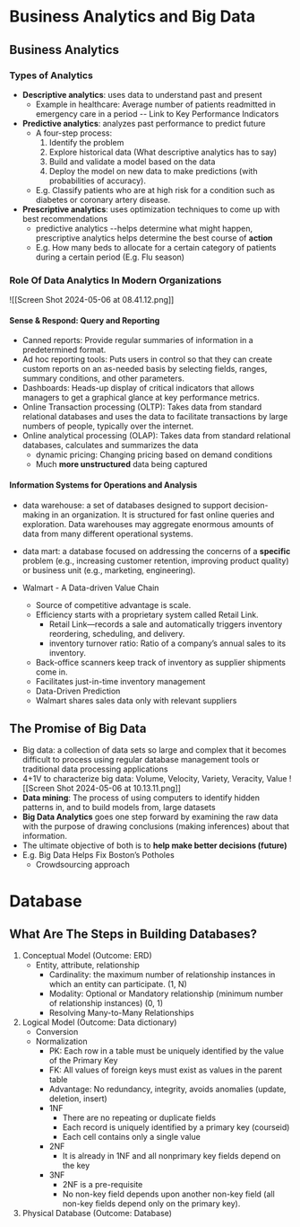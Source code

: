 # Business Analytics and Big Data

## Business Analytics

### Types of Analytics
- **Descriptive analytics**: uses data to understand past and present
	- Example in healthcare: Average number of patients readmitted in emergency care in a period -- Link to Key Performance Indicators
- **Predictive analytics**: analyzes past performance to predict future 
	- A four-step process: 
		1. Identify the problem 
		2. Explore historical data (What descriptive analytics has to say) 
		3. Build and validate a model based on the data
		4. Deploy the model on new data to make predictions (with probabilities of accuracy).
	- E.g. Classify patients who are at high risk for a condition such as diabetes or coronary artery disease.
- **Prescriptive analytics**: uses optimization techniques to come up with best recommendations
	- predictive analytics --helps determine what might happen, prescriptive analytics helps determine the best course of **action**
	- E.g. How many beds to allocate for a certain category of patients during a certain period (E.g. Flu season)

### Role Of Data Analytics In Modern Organizations
![[Screen Shot 2024-05-06 at 08.41.12.png]]
#### Sense & Respond: Query and Reporting
- Canned reports: Provide regular summaries of information in a predetermined format. 
- Ad hoc reporting tools: Puts users in control so that they can create custom reports on an as-needed basis by selecting fields, ranges, summary conditions, and other parameters. 
- Dashboards: Heads-up display of critical indicators that allows managers to get a graphical glance at key performance metrics. 
- Online Transaction processing (OLTP): Takes data from standard relational databases and uses the data to facilitate transactions by large numbers of people, typically over the internet. 
- Online analytical processing (OLAP): Takes data from standard relational databases, calculates and summarizes the data
	- dynamic pricing: Changing pricing based on demand conditions
	- Much **more unstructured** data being captured
#### Information Systems for Operations and Analysis
- data warehouse: a set of databases designed to support decision-making in an organization. It is structured for fast online queries and exploration. Data warehouses may aggregate enormous amounts of data from many different operational systems. 
- data mart: a database focused on addressing the concerns of a **specific** problem (e.g., increasing customer retention, improving product quality) or business unit (e.g., marketing, engineering).

- Walmart - A Data-driven Value Chain
	- Source of competitive advantage is scale.
	- Efficiency starts with a proprietary system called Retail Link. 
		- Retail Link—records a sale and automatically triggers inventory reordering, scheduling, and delivery. 
		- inventory turnover ratio: Ratio of a company’s annual sales to its inventory. 
	- Back-office scanners keep track of inventory as supplier shipments come in.
	- Facilitates just-in-time inventory management
	- Data-Driven Prediction
	- Walmart shares sales data only with relevant suppliers
## The Promise of Big Data
- Big data: a collection of data sets so large and complex that it becomes difficult to process using regular database management tools or traditional data processing applications
- 4+1V to characterize big data: Volume, Velocity, Variety, Veracity, Value ![[Screen Shot 2024-05-06 at 10.13.11.png]]
- **Data mining**: The process of using computers to identify hidden patterns in, and to build models from, large datasets
- **Big Data Analytics** goes one step forward by examining the raw data with the purpose of drawing conclusions (making inferences) about that information. 
- The ultimate objective of both is to **help make better decisions (future)**
- E.g. Big Data Helps Fix Boston’s Potholes
	- Crowdsourcing approach

# Database

## What Are The Steps in Building Databases?
1. Conceptual Model (Outcome: ERD)
	- Entity, attribute, relationship
		- Cardinality: the maximum number of relationship instances in which an entity can participate. (1, N)
		- Modality: Optional or Mandatory relationship (minimum number of relationship instances) (0, 1)
		- Resolving Many-to-Many Relationships
2. Logical Model (Outcome: Data dictionary)
	- Conversion
	- Normalization
		- PK: Each row in a table must be uniquely identified by the value of the Primary Key
		- FK: All values of foreign keys must exist as values in the parent table
		- Advantage: No redundancy, integrity, avoids anomalies (update, deletion, insert)
		- 1NF
			- There are no repeating or duplicate fields 
			- Each record is uniquely identified by a primary key (courseid) 
			- Each cell contains only a single value
		- 2NF
			- It is already in 1NF and all nonprimary key fields depend on the key
		- 3NF
			- 2NF is a pre-requisite 
			- No non-key field depends upon another non-key field (all non-key fields depend only on the primary key).
3. Physical Database (Outcome: Database)
